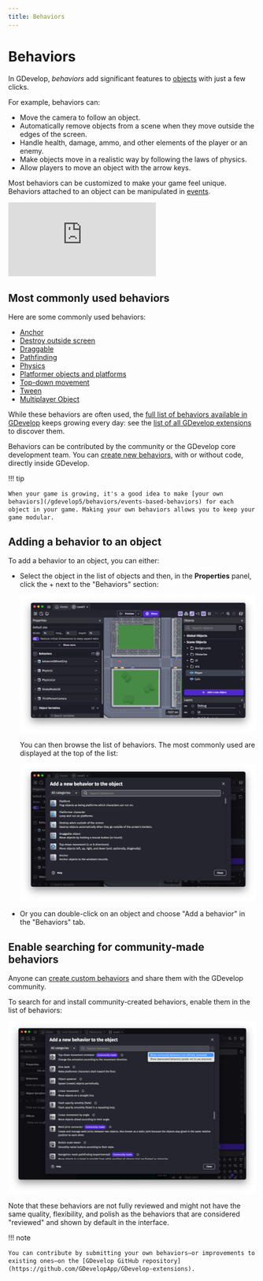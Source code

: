 ```yaml
---
title: Behaviors
---
```

# Behaviors

In GDevelop, _behaviors_ add significant features to [objects](/gdevelop5/objects) with just a few clicks.

For example, behaviors can:

* Move the camera to follow an object.
* Automatically remove objects from a scene when they move outside the edges of the screen.
* Handle health, damage, ammo, and other elements of the player or an enemy.
* Make objects move in a realistic way by following the laws of physics.
* Allow players to move an object with the arrow keys.

Most behaviors can be customized to make your game feel unique. Behaviors attached to an object can be manipulated in [events](/gdevelop5/events).

<div class="video-container">
  <iframe src="https://www.youtube.com/embed/-U8WFcpUmMg" frameborder="0" allowfullscreen></iframe>
</div>

## Most commonly used behaviors

Here are some commonly used behaviors:

- [Anchor](/gdevelop5/behaviors/anchor)
- [Destroy outside screen](/gdevelop5/behaviors/destroyoutside)
- [Draggable](/gdevelop5/behaviors/draggable)
- [Pathfinding](/gdevelop5/behaviors/pathfinding)
- [Physics](/gdevelop5/behaviors/physics2)
- [Platformer objects and platforms](/gdevelop5/behaviors/platformer)
- [Top-down movement](/gdevelop5/behaviors/topdown)
- [Tween](/gdevelop5/behaviors/tween)
- [Multiplayer Object](/gdevelop5/all-features/multiplayer)

While these behaviors are often used, the [full list of behaviors available in GDevelop](/gdevelop5/extensions/) keeps growing every day: see the [list of all GDevelop extensions](/gdevelop5/extensions/) to discover them.

Behaviors can be contributed by the community or the GDevelop core development team. You can [create new behaviors](/gdevelop5/behaviors/events-based-behaviors), with or without code, directly inside GDevelop.

!!! tip

    When your game is growing, it's a good idea to make [your own behaviors](/gdevelop5/behaviors/events-based-behaviors) for each object in your game. Making your own behaviors allows you to keep your game modular.

## Adding a behavior to an object

To add a behavior to an object, you can either:

* Select the object in the list of objects and then, in the **Properties** panel, click the + next to the "Behaviors" section:

  ![Add a behavior from the properties panel](./add-behavior-properties-panel.png)

  You can then browse the list of behaviors. The most commonly used are displayed at the top of the list:

  ![The list of behaviors](./add-behavior-list.png)

* Or you can double-click on an object and choose "Add a behavior" in the "Behaviors" tab.

## Enable searching for community-made behaviors

Anyone can [create custom behaviors](/gdevelop5/behaviors/events-based-behaviors) and share them with the GDevelop community.

To search for and install community-created behaviors, enable them in the list of behaviors:

![Enable community behaviors](./community-behaviors.png)

Note that these behaviors are not fully reviewed and might not have the same quality, flexibility, and polish as the behaviors that are considered "reviewed" and shown by default in the interface.

!!! note

    You can contribute by submitting your own behaviors—or improvements to existing ones—on the [GDevelop GitHub repository](https://github.com/GDevelopApp/GDevelop-extensions).
